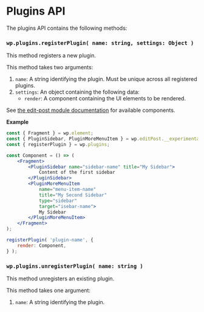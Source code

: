 Plugins API
====

The plugins API contains the following methods:

### `wp.plugins.registerPlugin( name: string, settings: Object )`

This method registers a new plugin.

This method takes two arguments:

1. `name`: A string identifying the plugin. Must be unique across all registered plugins.
2. `settings`: An object containing the following data:
   - `render`: A component containing the UI elements to be rendered.

See [the edit-post module documentation](../edit-post/) for available components.

**Example**

```jsx
const { Fragment } = wp.element;
const { PluginSidebar, PluginMoreMenuItem } = wp.editPost.__experimental;
const { registerPlugin } = wp.plugins;

const Component = () => (
	<Fragment>
		<PluginSidebar name="sidebar-name" title="My Sidebar">
			Content of the first sidebar
		</PluginSidebar>
		<PluginMoreMenuItem
			name="menu-item-name"
			title="My Second Sidebar"
			type="sidebar"
			target="isebar-name">
			My Sidebar
		</PluginMoreMenuItem>
	</Fragment>
);

registerPlugin( 'plugin-name', {
	render: Component,
} );
```

### `wp.plugins.unregisterPlugin( name: string )`

This method unregisters an existing plugin.

This method takes one argument:

1. `name`: A string identifying the plugin.
